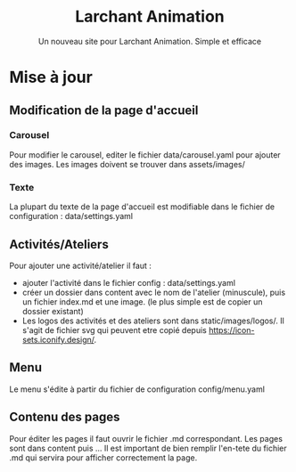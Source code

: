 <p align="center" style="padding-top:20px">
 <h1 align="center">Larchant Animation</h1>
 <p align="center">Un nouveau site pour Larchant Animation. Simple et efficace</p>
</p>
 
# Mise à jour
## Modification de la page d'accueil

### Carousel 
Pour modifier le carousel, editer le fichier data/carousel.yaml pour ajouter des images.
Les images doivent se trouver dans assets/images/

### Texte
La plupart du texte de la page d'accueil est modifiable dans le fichier de configuration : data/settings.yaml

## Activités/Ateliers 
Pour ajouter une activité/atelier il faut :
- ajouter l'activité dans le fichier config : data/settings.yaml
- créer un dossier dans content avec le nom de l'atelier (minuscule), puis un fichier index.md et une image. (le plus simple est de copier un dossier existant)
- Les logos des activités et des ateliers sont dans static/images/logos/. Il s'agit de fichier svg qui peuvent etre copié depuis https://icon-sets.iconify.design/.

## Menu
Le menu s'édite à partir du fichier de configuration config/menu.yaml

## Contenu des pages
Pour éditer les pages il faut ouvrir le fichier .md correspondant.
Les pages sont dans content puis ...
Il est important de bien remplir l'en-tete du fichier .md qui servira pour afficher correctement la page.

